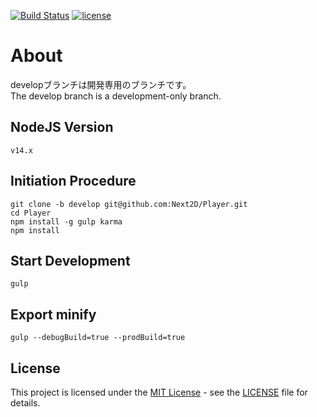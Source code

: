 [![Build Status](https://github.com/Next2D/Player/actions/workflows/main.yml/badge.svg)](https://github.com/Next2D/Player/actions)
[![license](https://img.shields.io/github/license/Next2D/Player)](https://github.com/Next2D/Player/blob/main/LICENSE)

# About
developブランチは開発専用のブランチです。  
The develop branch is a development-only branch.

## NodeJS Version
```
v14.x
```

## Initiation Procedure
```
git clone -b develop git@github.com:Next2D/Player.git
cd Player
npm install -g gulp karma
npm install
```

## Start Development
```
gulp
```

## Export minify
```
gulp --debugBuild=true --prodBuild=true
```

## License
This project is licensed under the [MIT License](https://opensource.org/licenses/MIT) - see the [LICENSE](LICENSE) file for details.